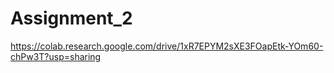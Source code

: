# Assignment_2
https://colab.research.google.com/drive/1xR7EPYM2sXE3FOapEtk-YOm60-chPw3T?usp=sharing
